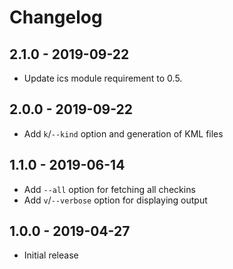 # Changelog

## 2.1.0 - 2019-09-22
* Update ics module requirement to 0.5.

## 2.0.0 - 2019-09-22
* Add `k`/`--kind` option and generation of KML files

## 1.1.0 - 2019-06-14
* Add `--all` option for fetching all checkins
* Add `v`/`--verbose` option for displaying output

## 1.0.0 - 2019-04-27
* Initial release
